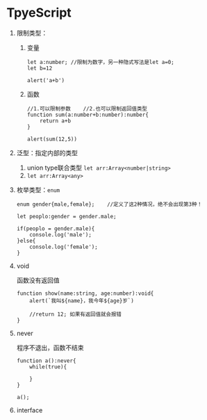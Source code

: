 # TpyeScript

1. 限制类型：

   1. 变量

      ```
      let a:number;	//限制为数字，另一种隐式写法是let a=0;
      let b=12

      alert('a+b')
      ```

   2. 函数

      ```
      //1.可以限制参数	//2.也可以限制返回值类型
      function sum(a:number+b:number):number{
          return a+b
      }

      alert(sum(12,5))
      ```

2. 泛型：指定内部的类型

   1. union type联合类型 `let arr:Array<number|string>`
   2.  `let arr:Array<any>`

3. 枚举类型：`enum`

   ```
   enum gender{male,female};	//定义了这2种情况，绝不会出现第3种！

   let peoplo:gender = gender.male;

   if(peoplo = gender.male){
       console.log('male');
   }else{
       console.log('female');
   }

   ```

4. void

   函数没有返回值

   ```
   function show(name:string, age:number):void{
       alert(`我叫${name}，我今年${age}岁`)
       
       //return 12;	如果有返回值就会报错
   }
   ```

5. never

   程序不退出，函数不结束

   ```
   function a():never{
       while(true){
           
       }
   }

   a();
   ```

6. interface